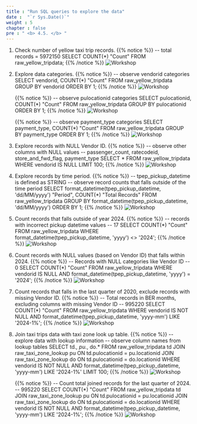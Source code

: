 ```yaml
---
title : "Run SQL queries to explore the data"
date :  "`r Sys.Date()`" 
weight : 5 
chapter : false
pre : " <b> 4.5. </b> "
---
```

1. Check number of yellow taxi trip records.
    {{% notice %}}
    -- total records = 5972150
    SELECT COUNT(*) "Count" FROM raw_yellow_tripdata;
    {{% /notice %}}
    ![Workshop](/images/4-exploring-data/explore-data-01.png)

2. Explore data categories.
    {{% notice %}}
    -- observe vendorid categories
    SELECT vendorid, COUNT(*) "Count"
    FROM  raw_yellow_tripdata
    GROUP BY vendorid
    ORDER BY 1;
    {{% /notice %}}
    ![Workshop](/images/4-exploring-data/explore-data-02.png)

    {{% notice %}}
    -- observe pulocationid categories
    SELECT pulocationid, COUNT(*) "Count"
    FROM   raw_yellow_tripdata
    GROUP BY pulocationid
    ORDER BY 1;
    {{% /notice %}}
    ![Workshop](/images/4-exploring-data/explore-data-02-2.png)

    {{% notice %}}
    -- observe payment_type categories
    SELECT payment_type, COUNT(*) "Count"
    FROM   raw_yellow_tripdata
    GROUP BY payment_type
    ORDER BY 1;
    {{% /notice %}}
    ![Workshop](/images/4-exploring-data/explore-data-02-3.png)

3. Explore records with NULL Vendor ID.
    {{% notice %}}
    -- observe other columns with NULL values
    -- passenger_count, ratecodeid, store_and_fwd_flag, payment_type
    SELECT * 
    FROM   raw_yellow_tripdata
    WHERE  vendorid IS NULL
    LIMIT 100;
    {{% /notice %}}
    ![Workshop](/images/4-exploring-data/explore-data-03.png)
    
4. Explore records by time period.
    {{% notice %}}
    -- tpep_pickup_datetime is defined as STRING
    -- observe record counts that falls outside of the time period 
    SELECT format_datetime(tpep_pickup_datetime, 'dd/MM/yyyy') "Period", COUNT(*) "Total Records"
    FROM   raw_yellow_tripdata
    GROUP BY format_datetime(tpep_pickup_datetime, 'dd/MM/yyyy')
    ORDER BY 1;
    {{% /notice %}}
    ![Workshop](/images/4-exploring-data/explore-data-04.png)
    
5. Count records that falls outside of year 2024.
    {{% notice %}}
    -- records with incorrect pickup datetime values
    -- 17
    SELECT COUNT(*) "Count"
    FROM   raw_yellow_tripdata 
    WHERE  format_datetime(tpep_pickup_datetime, 'yyyy') <> '2024';
    {{% /notice %}}
    ![Workshop](/images/4-exploring-data/explore-data-05.png)
    
6. Count records with NULL values (based on Vendor ID) that falls within 2024.
    {{% notice %}}
    -- Records with NULL categories like Vendor ID
    -- 0
    SELECT COUNT(*) "Count"
    FROM   raw_yellow_tripdata
    WHERE  vendorid IS NULL
    AND    format_datetime(tpep_pickup_datetime, 'yyyy') = '2024';
    {{% /notice %}}
    ![Workshop](/images/4-exploring-data/explore-data-06.png)
    
7. Count records that falls in the last quarter of 2020, exclude records with missing Vendor ID.
    {{% notice %}}
    -- Total records in BER months, excluding columns with missing Vendor ID
    -- 995220
    SELECT COUNT(*) "Count"
    FROM   raw_yellow_tripdata
    WHERE  vendorid IS NOT NULL
    AND    format_datetime(tpep_pickup_datetime, 'yyyy-mm') LIKE '2024-1%';
    {{% /notice %}}
    ![Workshop](/images/4-exploring-data/explore-data-07.png)
    
8. Join taxi trips data with taxi zone look up table.
    {{% notice %}}
    -- explore data with lookup information
    -- observe column names from lookup tables
    SELECT td.*, pu.*, do.*
    FROM   raw_yellow_tripdata td
    JOIN   raw_taxi_zone_lookup pu ON td.pulocationid = pu.locationid
    JOIN   raw_taxi_zone_lookup do ON td.pulocationid = do.locationid
    WHERE  vendorid IS NOT NULL AND
        format_datetime(tpep_pickup_datetime, 'yyyy-mm') LIKE '2024-1%'
    LIMIT 100;
    {{% /notice %}}
    ![Workshop](/images/4-exploring-data/explore-data-08.png)
    
    {{% notice %}}
    -- Count total joined records for the last quarter of 2024.
    -- 995220
    SELECT COUNT(*) "Count"
    FROM   raw_yellow_tripdata td
    JOIN   raw_taxi_zone_lookup pu ON td.pulocationid = pu.locationid
    JOIN   raw_taxi_zone_lookup do ON td.pulocationid = do.locationid
    WHERE  vendorid IS NOT NULL AND
        format_datetime(tpep_pickup_datetime, 'yyyy-mm') LIKE '2024-1%';
    {{% /notice %}}
    ![Workshop](/images/4-exploring-data/explore-data-08-2.png)
